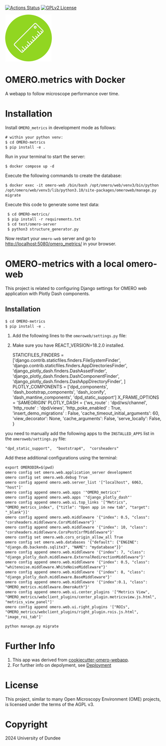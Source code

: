 
[![Actions Status](https://github.com/Wapaa/OMERO-project/workflows/OMERO/badge.svg)](https://github.com/Wapaa/OMERO-project/actions)
[![GPLv2 License](https://img.shields.io/badge/License-GPL%20v3-yellow.svg)](https://opensource.org/licenses/)

<img alt="Logo" height="150" src="https://raw.githubusercontent.com/MontpellierRessourcesImagerie/microscope-metrics/main/docs/media/microscopemetrics_logo.png" width="150"/>

OMERO.metrics with Docker
=========================

A webapp to follow microscope performance over time.

Installation
============

Install `OMERO_metrics` in development mode as follows:

    # within your python venv:
    $ cd OMERO-metrics
    $ pip install -e .

Run in your terminal to start the server:

    $ docker compose up -d


Execute the following commands to create the database:

    $ docker exec -it omero-web /bin/bash /opt/omero/web/venv3/bin/python /opt/omero/web/venv3/lib/python3.10/site-packages/omeroweb/manage.py migrate

Execute this code to generate some test data:

     $ cd OMERO-metrics/
     $ pip install -r requirements.txt
     $ cd test/omero-server
     $ python3 structure_generator.py

Now restart your `omero-web` server and go to
<http://localhost:5080/omero_metrics/> in your browser.





# OMERO-metrics with a local omero-web

This project is related to configuring Django settings for OMERO web application with Plotly Dash components.

## Installation

```
$ cd OMERO-metrics
$ pip install -e .
```

1. Add the following lines to the `omeroweb/settings.py` file:
2. Make sure you have REACT_VERSION=18.2.0 installed.


    STATICFILES_FINDERS = ['django.contrib.staticfiles.finders.FileSystemFinder',
    'django.contrib.staticfiles.finders.AppDirectoriesFinder',
    'django_plotly_dash.finders.DashAssetFinder',
    'django_plotly_dash.finders.DashComponentFinder',
    'django_plotly_dash.finders.DashAppDirectoryFinder',
    ]
    PLOTLY_COMPONENTS = ['dpd_components', 'dash_bootstrap_components', 'dash_iconify', 'dash_mantine_components', 'dpd_static_support']
    X_FRAME_OPTIONS = 'SAMEORIGIN'
    PLOTLY_DASH = {'ws_route' : 'dpd/ws/channel', 'http_route' : 'dpd/views', 'http_poke_enabled' : True,
    'insert_demo_migrations' : False,
    'cache_timeout_initial_arguments': 60,
    'view_decorator': None,
    'cache_arguments': False,
    'serve_locally': False,
    }


you need to manually add the following apps to the `INSTALLED_APPS` list in the `omeroweb/settings.py` file:

    "dpd_static_support",  "bootstrap4",  "corsheaders"



Add these additional configurations using the terminal:

    export OMERODIR=$(pwd)
    omero config set omero.web.application_server development
    omero config set omero.web.debug True
    omero config append omero.web.server_list '["localhost", 6063, "host"]'
    omero config append omero.web.apps '"OMERO_metrics"'
    omero config append omero.web.apps '"django_plotly_dash"'
    omero config append omero.web.ui.top_links '["Metrics", "OMERO_metrics_index", {"title": "Open app in new tab", "target": "_blank"}]'
    omero config append omero.web.middleware '{"index": 0.5, "class": "corsheaders.middleware.CorsMiddleware"}'
    omero config append omero.web.middleware '{"index": 10, "class": "corsheaders.middleware.CorsPostCsrfMiddleware"}'
    omero config set omero.web.cors_origin_allow_all True
    omero config set omero.web.databases '{"default": {"ENGINE": "django.db.backends.sqlite3", "NAME": "mydatabase"}}'
    omero config append omero.web.middleware '{"index": 7, "class": "django_plotly_dash.middleware.ExternalRedirectionMiddleware"}'
    omero config append omero.web.middleware '{"index": 0.5, "class": "whitenoise.middleware.WhiteNoiseMiddleware"}'
    omero config append omero.web.middleware '{"index": 8, "class": "django_plotly_dash.middleware.BaseMiddleware"}'
    omero config append omero.web.middleware '{"index":0.1, "class": "OMERO_metrics.middleware.OmeroAuth"}'
    omero config append omero.web.ui.center_plugins '["Metrics View", "OMERO_metrics/webclient_plugins/center_plugin.metricsview.js.html", "metrics_view_panel"]'
    omero config append omero.web.ui.right_plugins '["ROIs", "OMERO_metrics/webclient_plugins/right_plugin.rois.js.html", "image_roi_tab"]'


```
python manage.py migrate
```


Further Info
============

1.  This app was derived from [cookiecutter-omero-webapp](https://github.com/ome/cookiecutter-omero-webapp).
2.  For further info on depolyment, see [Deployment](https://docs.openmicroscopy.org/latest/omero/developers/Web/Deployment.html)


License
=======

This project, similar to many Open Microscopy Environment (OME) projects, is
licensed under the terms of the AGPL v3.


Copyright
=========

2024 University of Dundee

